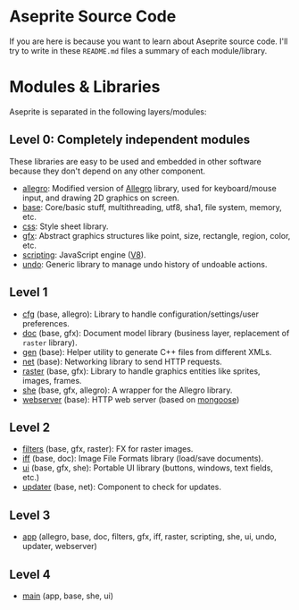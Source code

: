 # Aseprite Source Code

If you are here is because you want to learn about Aseprite source
code. I'll try to write in these `README.md` files a summary of each
module/library.

# Modules & Libraries

Aseprite is separated in the following layers/modules:

## Level 0: Completely independent modules

These libraries are easy to be used and embedded in other software
because they don't depend on any other component.

  * [allegro](allegro/): Modified version of [Allegro](http://alleg.sourceforge.net/) library, used for keyboard/mouse input, and drawing 2D graphics on screen.
  * [base](base/): Core/basic stuff, multithreading, utf8, sha1, file system, memory, etc.
  * [css](css/): Style sheet library.
  * [gfx](gfx/): Abstract graphics structures like point, size, rectangle, region, color, etc.
  * [scripting](scripting/): JavaScript engine ([V8](https://code.google.com/p/v8/)).
  * [undo](undo/): Generic library to manage undo history of undoable actions.

## Level 1

  * [cfg](cfg/) (base, allegro): Library to handle configuration/settings/user preferences.
  * [doc](doc/) (base, gfx): Document model library (business layer, replacement of `raster` library).
  * [gen](gen/) (base): Helper utility to generate C++ files from different XMLs.
  * [net](net/) (base): Networking library to send HTTP requests.
  * [raster](raster/) (base, gfx): Library to handle graphics entities like sprites, images, frames.
  * [she](she/) (base, gfx, allegro): A wrapper for the Allegro library.
  * [webserver](webserver/) (base): HTTP web server (based on [mongoose](https://github.com/valenok/mongoose))

## Level 2

  * [filters](filters/) (base, gfx, raster): FX for raster images.
  * [iff](iff/) (base, doc): Image File Formats library (load/save documents).
  * [ui](ui/) (base, gfx, she): Portable UI library (buttons, windows, text fields, etc.)
  * [updater](updater/) (base, net): Component to check for updates.

## Level 3

  * [app](app/) (allegro, base, doc, filters, gfx, iff, raster, scripting, she, ui, undo, updater, webserver)

## Level 4

  * [main](main/) (app, base, she, ui)
